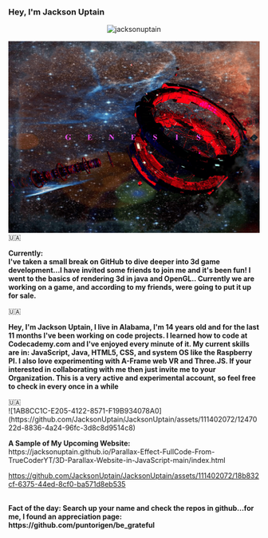 ### Hey, I'm Jackson Uptain
<p align="center"> <img src="https://komarev.com/ghpvc/?username=jacksonuptain&label=Profile%20views&color=ce9927&style=flat" alt="jacksonuptain" /> </p>

<img align="center" src="GenesisSpace.png"></img>
🇺🇦
<head>
  <link rel="icon" href="logo-removebg-preview (1).png" type="image/gif">
</head>
<p><strong>Currently: <br>I've taken a small break on GitHub to dive deeper into 3d game development...I have invited some friends to join me and it's been fun! I went to the basics of rendering 3d in java and OpenGL.. Currently we are working on a game, and according to my friends, were going to put it up for sale. </strong></p>
🇺🇦
<p><strong>Hey, I'm Jackson Uptain, I live in Alabama, I'm 14 years old and for the last 11 months I've been working on code projects. I learned how to code at Codecademy.com and I've enjoyed every minute of it. My current skills are in: JavaScript, Java, HTML5, CSS, and system OS like the Raspberry PI. I also love experimenting with A-Frame web VR and Three.JS. If your interested in collaborating with me then just invite me to your Organization. This is a very active and experimental account, so feel free to check in every once in a while</strong></p>
🇺🇦
<br>
![1AB8CC1C-E205-4122-8571-F19B934078A0](https://github.com/JacksonUptain/JacksonUptain/assets/111402072/1247022d-8836-4a24-96fc-3d8c8d9514c8)

<br>
<p><strong>A Sample of My Upcoming Website:</strong> https://jacksonuptain.github.io/Parallax-Effect-FullCode-From-TrueCoderYT/3D-Parallax-Website-in-JavaScript-main/index.html</p>


https://github.com/JacksonUptain/JacksonUptain/assets/111402072/18b832cf-6375-44ed-8cf0-ba571d8eb535

<br>
<strong>Fact of the day: Search up your name and check the repos in github...for me, I found an appreciation page: https://github.com/puntorigen/be_grateful</strong>
